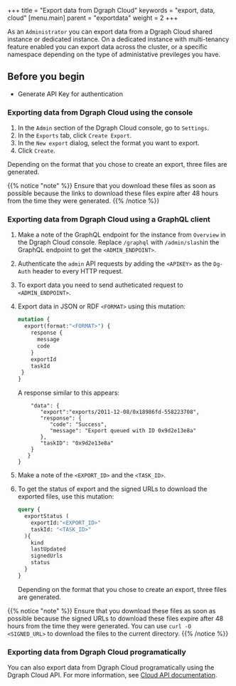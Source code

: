 +++
title = "Export data from Dgraph Cloud"
keywords = "export, data, cloud"
[menu.main]
    parent = "exportdata"
    weight = 2
+++

As an `Administrator` you can export data from a Dgraph Cloud shared instance or dedicated instance. On a dedicated instance with multi-tenancy feature enabled you can export data across the cluster, or a specific namespace depending on the type of administative previleges you have.

## Before you begin

*  Generate API Key for authentication 

### Exporting data from Dgraph Cloud using the console

1. In the `Admin` section of the Dgraph Cloud console, go to `Settings`. 
1. In the `Exports` tab, click `Create Export`.
1. In the `New export` dialog, select the format you want to export.
1. Click  `Create`.

Depending on the format that you chose to create an export, three files are generated.

{{% notice "note" %}}
Ensure that you download these files as soon as possible because the links to download these files expire after 48 hours from the time they were generated.
{{% /notice %}}


### Exporting data from Dgraph Cloud using a GraphQL client

1. Make a note of the GraphQL endpoint for the instance from `Overview` in the Dgraph Cloud console. Replace `/graphql` with `/admin/slash`in the GraphQL endpoint to get the `<ADMIN_ENDPOINT>`.
1. Authenticate the `admin` API requests by adding the `<APIKEY>` as the `Dg-Auth` header to every HTTP request.
1. To export data you need to send autheticated request to `<ADMIN_ENDPOINT>`. 
1. Export data in JSON or RDF `<FORMAT>` using this mutation:

    ```graphql
    mutation {
      export(format:"<FORMAT>") {
        response {
          message
          code
        }
        exportId
        taskId
     }
    }
   ``` 
   A response similar to this appears:

   ```{
       "data": {
          "export":"exports/2011-12-08/0x18986fd-558223708",
          "response": {
             "code": "Success",
             "message": "Export queued with ID 0x9d2e13e8a"
          },
          "taskID": "0x9d2e13e8a"
       }
      }
   }
   ```
1. Make a note of the `<EXPORT_ID>` and the `<TASK_ID>`.

1. To get the status of export and the signed URLs to download the exported files, use this mutation:
   ```graphql
   query {
     exportStatus (
       exportId:"<EXPORT_ID>"
       taskId: "<TASK_ID>"
     ){
       kind
       lastUpdated
       signedUrls
       status
     }
   }
   ```

   Depending on the format that you chose to create an export, three files are generated.
   
{{% notice "note" %}}
Ensure that you download these files as soon as possible because the signed URLs to download these files expire after 48 hours from the time they were generated. You can use `curl -O <SIGNED_URL>` to download the files to the current directory.
{{% /notice %}}   

### Exporting data from Dgraph Cloud programatically

You can also export data from Dgraph Cloud programatically using the Dgraph Cloud API. For more information, see [Cloud API documentation](https://dgraph.io/cloud-docs/blob/master/content/cloud-api/backup.md#export-data).



   